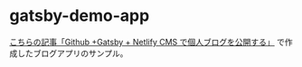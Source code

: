 # gatsby-demo-app

[こちらの記事「Github +Gatsby + Netlify CMS で個人ブログを公開する」](https://qiita.com/Kento75/items/7316dd5b7a8014d6c178) で作成したブログアプリのサンプル。 　
